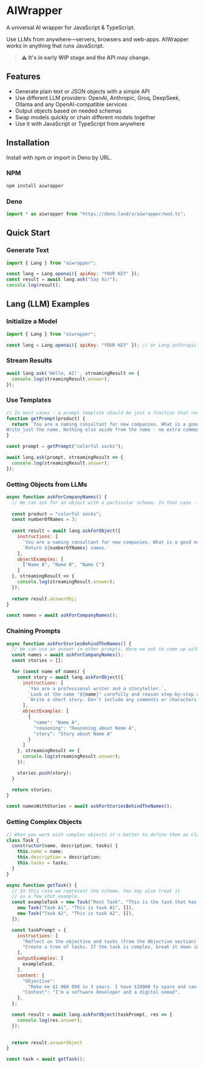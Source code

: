 # AIWrapper
A universal AI wrapper for JavaScript & TypeScript.

Use LLMs from anywhere—servers, browsers and web-apps. AIWrapper works in anything that runs JavaScript.

> :warning: **It's in early WIP stage and the API may change.**


## Features
- Generate plain text or JSON objects with a simple API
- Use different LLM providers: OpenAI, Anthropic, Groq, DeepSeek, Ollama and any OpenAI-compatible services
- Output objects based on needed schemas
- Swap models quickly or chain different models together
- Use it with JavaScript or TypeScript from anywhere

## Installation
Install with npm or import in Deno by URL.

### NPM
```bash
npm install aiwrapper
```

### Deno
```typescript
import * as aiwrapper from "https://deno.land/x/aiwrapper/mod.ts";
```

## Quick Start

### Generate Text
```javascript
import { Lang } from "aiwrapper";

const lang = Lang.openai({ apiKey: "YOUR KEY" });
const result = await lang.ask("Say hi!");
console.log(result);
```

## Lang (LLM) Examples

### Initialize a Model
```javascript
import { Lang } from "aiwrapper";

const lang = Lang.openai({ apiKey: "YOUR KEY" }); // or Lang.anthropic
```

### Stream Results
```javascript
await lang.ask('Hello, AI!', streamingResult => {
  console.log(streamingResult.answer);
});
```

### Use Templates
```javascript
// In most cases - a prompt template should be just a function that returns a string
function getPrompt(product) {
  return `You are a naming consultant for new companies. What is a good name for a company that makes ${product}?     
Write just the name. Nothing else aside from the name - no extra comments or characters that are not part of the name.`;
}

const prompt = getPrompt("colorful socks");

await lang.ask(prompt, streamingResult => { 
  console.log(streamingResult.answer);
});
```

### Getting Objects from LLMs
```javascript
async function askForCompanyNames() {
  // We can ask for an object with a particular schema. In that case - an array with company names as strings.
  
  const product = "colorful socks";
  const numberOfNames = 3;
  
  const result = await lang.askForObject({
    instructions: [
      `You are a naming consultant for new companies. What is a good name for a company that makes ${product}?`,
      `Return ${numberOfNames} names.`
    ],
    objectExamples: [
      ["Name A", "Name B", "Name C"]
    ]
  }, streamingResult => { 
    console.log(streamingResult.answer);
  });
  
  return result.answerObj;
}

const names = await askForCompanyNames();
```

### Chaining Prompts
```javascript
async function askForStoriesBehindTheNames() {
  // We can use an answer in other prompts. Here we ask to come up with stories for all of the names we've got.
  const names = await askForCompanyNames();
  const stories = [];

  for (const name of names) {
    const story = await lang.askForObject({
      instructions: [
        `You are a professional writer and a storyteller.`,
        `Look at the name "${name}" carefully and reason step-by-step about the meaning of the name and what is the potential story behind it.`,
        `Write a short story. Don't include any comments or characters that are not part of the story.`,
      ],
      objectExamples: [
        {
          "name": "Name A",
          "reasoning": "Reasoning about Name A",
          "story": "Story about Name A"
        }
      ]
    }, streamingResult => { 
      console.log(streamingResult.answer);
    });

    stories.push(story);
  }

  return stories;
}

const namesWithStories = await askForStoriesBehindTheNames();
```

### Getting Complex Objects
```javascript
// When you work with complex objects it's better to define them as classes or types.
class Task {
  constructor(name, description, tasks) {
    this.name = name;
    this.description = description;
    this.tasks = tasks;
  }
}

async function getTask() {
  // In this case we represent the schema. You may also treat it 
  // as a few shot example.
  const exampleTask = new Task("Root Task", "This is the task that has subtasks", [
    new Task("Task A1", "This is task A1", []),
    new Task("Task A2", "This is task A2", []),
  ]);

  const taskPrompt = {
    instructions: [
      "Reflect on the objective and tasks (from the Objective section) step by step. Ensure that you understand them; identify any ambiguities or gaps in information. The Context section offers relevant information. Feel free to add critique or insights about the objective.",
      "Create a tree of tasks. If the task is complex, break it down into subtasks, following the KISS principle. Each task should have a clear, actionable title, and a reasoning. If there are ambiguities or gaps in information, start by posing follow-up questions.",
    ],
    outputExamples: [
      exampleTask,
    ],
    content: {
      "Objective":
        "Make me $1 000 000 in 3 years. I have $10000 to spare and can live without income for 18 months. I only want to do it by starting a business. Be my CEO.",
      "Context": "I'm a software developer and a digital nomad",
    },
  };

  const result = await lang.askForObject(taskPrompt, res => { 
    console.log(res.answer);
  });

  
  return result.answerObject
}

const task = await getTask();
```
